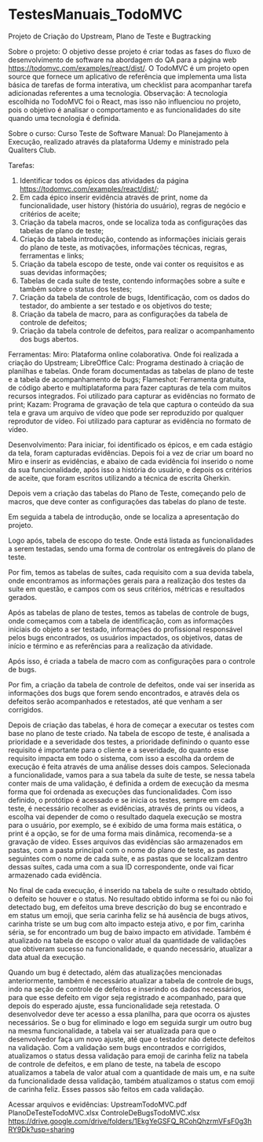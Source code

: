 ﻿# TestesManuais_TodoMVC

Projeto de Criação do Upstream, Plano de Teste e Bugtracking

Sobre o projeto:
O objetivo desse projeto é criar todas as fases do fluxo de desenvolvimento de software na abordagem do QA para a página web https://todomvc.com/examples/react/dist/.
O TodoMVC é um projeto open source que fornece um aplicativo de referência que implementa uma lista básica de tarefas de forma interativa, um checklist para acompanhar tarefa adicionadas referentes a uma tecnologia.
Observação: A tecnologia escolhida no TodoMVC foi o React, mas isso não influenciou no projeto, pois o objetivo é analisar o comportamento e as funcionalidades do site quando uma tecnologia é definida.

Sobre o curso:
Curso Teste de Software Manual: Do Planejamento à Execução, realizado através da plataforma Udemy e ministrado pela Qualiters Club.

Tarefas:
1. Identificar todos os épicos das atividades da página https://todomvc.com/examples/react/dist/;
2. Em cada épico inserir evidência através de print, nome da funcionalidade, user history (história do usuário), regras de negócio e critérios de aceite;
3. Criação da tabela macros, onde se localiza toda as configurações das tabelas de plano de teste;
4. Criação da tabela introdução, contendo as informações iniciais gerais do plano de teste, as motivações, informações técnicas, regras, ferramentas e links;
5. Criação da tabela escopo de teste, onde vai conter os requisitos e as suas devidas informações;
6. Tabelas de cada suíte de teste, contendo informações sobre a suíte e também sobre o status dos testes;
7. Criação da tabela de controle de bugs, Identificação, com os dados do testador, do ambiente a ser testado e os objetivos do teste;
8. Criação da tabela de macro, para as configurações da tabela de controle de defeitos;
9. Criação da tabela controle de defeitos, para realizar o acompanhamento dos bugs abertos.

Ferramentas:
Miro: Plataforma online colaborativa. Onde foi realizada a criação do Upstream;
LibreOffice Calc: Programa destinado à criação de planilhas e tabelas. Onde foram documentadas as tabelas de plano de teste e a tabela de acompanhamento de bugs;
Flameshot: Ferramenta gratuita, de código aberto e multiplataforma para fazer capturas de tela com muitos recursos integrados. Foi utilizado para capturar as evidências no formato de print;
Kazam: Programa de gravação de tela que captura o conteúdo da sua tela e grava um arquivo de vídeo que pode ser reproduzido por qualquer reprodutor de vídeo. Foi utilizado para capturar as evidência no formato de vídeo.

Desenvolvimento:
Para iniciar, foi identificado os épicos, e em cada estágio da tela, foram capturadas evidências. Depois foi a vez de criar um board no Miro e inserir as evidências, e abaixo de cada evidência foi inserido o nome da sua funcionalidade, após isso a história do usuário, e depois os critérios de aceite, que foram escritos utilizando a técnica de escrita Gherkin.

Depois vem a criação das tabelas do Plano de Teste, começando pelo de macros, que deve conter as configurações das tabelas do plano de teste.

Em seguida a tabela de introdução, onde se localiza a apresentação do projeto.



Logo após, tabela de escopo do teste. Onde está listada as funcionalidades a serem testadas, sendo uma forma de controlar os entregáveis do plano de teste.

Por fim, temos as tabelas de suítes, cada requisito com a sua devida tabela, onde encontramos as informações gerais para a realização dos testes da suíte em questão, e campos com os seus critérios, métricas e resultados gerados.

Após as tabelas de plano de testes, temos as tabelas de controle de bugs, onde começamos com a tabela de identificação, com as informações iniciais do objeto a ser testado, informações do profissional responsável pelos bugs encontrados, os usuários impactados, os objetivos, datas de início e término e as referências para a realização da atividade.

Após isso, é criada a tabela de macro com as configurações para o controle de bugs.

Por fim, a criação da tabela de controle de defeitos, onde vai ser inserida as informações dos bugs que forem sendo encontrados, e através dela os defeitos serão acompanhados e retestados, até que venham a ser corrigidos.

Depois de criação das tabelas, é hora de começar a executar os testes com base no plano de teste criado. Na tabela de escopo de teste, é analisada a prioridade e a severidade dos testes, a prioridade definindo o quanto esse requisito é importante para o cliente e a severidade, do quanto esse requisito impacta em todo o sistema, com isso a escolha da ordem de execução é feita através de uma análise desses dois campos. Selecionada a funcionalidade, vamos para a sua tabela da suíte de teste, se nessa tabela conter mais de uma validação, é definida a ordem de execução da mesma forma que foi ordenada as execuções das funcionalidades. Com isso definido, o protótipo é acessado e se inicia os testes, sempre em cada teste, é necessário recolher as evidências, através de prints ou vídeos, a escolha vai depender de como o resultado daquela execução se mostra para o usuário, por exemplo, se é exibido de uma forma mais estática, o print é a opção, se for de uma forma mais dinâmica, recomenda-se a gravação de vídeo.
Esses arquivos das evidências são armazenados em pastas, com a pasta principal com o nome do plano de teste, as pastas seguintes com o nome de cada suíte, e as pastas que se localizam dentro dessas suítes, cada uma com a sua ID correspondente, onde vai ficar armazenado cada evidência.

No final de cada execução, é inserido na tabela de suíte o resultado obtido, o defeito se houver e o status. No resultado obtido informa se foi ou não foi detectado bug, em defeitos uma breve descrição do bug se encontrado e em status um emoji, que seria carinha feliz se há ausência de bugs ativos, carinha triste se um bug com alto impacto esteja ativo, e por fim, carinha séria, se for encontrado um bug de baixo impacto em atividade. Também é atualizado na tabela de escopo o valor atual da quantidade de validações que obtiveram sucesso na funcionalidade, e quando necessário, atualizar a data atual da execução.

Quando um bug é detectado, além das atualizações mencionadas anteriormente, também é necessário atualizar a tabela de controle de bugs, indo na seção de controle de defeitos e inserindo os dados necessários, para que esse defeito em vigor seja registrado e acompanhado, para que depois do esperado ajuste, essa funcionalidade seja retestada. O desenvolvedor deve ter acesso a essa planilha, para que ocorra os ajustes necessários. Se o bug for eliminado e logo em seguida surgir um outro bug na mesma funcionalidade, a tabela vai ser atualizada para que o desenvolvedor faça um novo ajuste, até que o testador não detecte defeitos na validação. Com a validação sem bugs encontrados e corrigidos, atualizamos o status dessa validação para emoji de carinha feliz na tabela de controle de defeitos, e em plano de teste, na tabela de escopo atualizamos a tabela de valor atual com a quantidade de mais um, e na suíte da funcionalidade dessa validação, também atualizamos o status com emoji de carinha feliz. Esses passos são feitos em cada validação.

Acessar arquivos e evidências:
UpstreamTodoMVC.pdf
PlanoDeTesteTodoMVC.xlsx
ControleDeBugsTodoMVC.xlsx
https://drive.google.com/drive/folders/1EkgYeGSFQ_RCohQhzrmVFsF0g3hRY9Dk?usp=sharing
